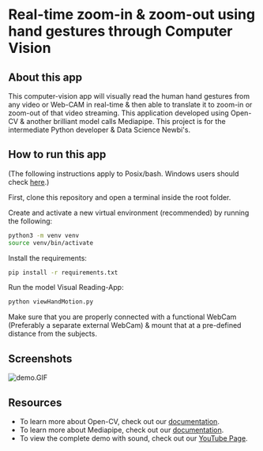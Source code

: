 # Real-time zoom-in & zoom-out using hand gestures through Computer Vision

## About this app

This computer-vision app will visually read the human hand gestures from any video or Web-CAM in real-time & then able to translate it to zoom-in or zoom-out of that video streaming. This application developed using Open-CV & another brilliant model calls Mediapipe. This project is for the intermediate Python developer & Data Science Newbi's.


## How to run this app

(The following instructions apply to Posix/bash. Windows users should check
[here](https://docs.python.org/3/library/venv.html).)

First, clone this repository and open a terminal inside the root folder.

Create and activate a new virtual environment (recommended) by running
the following:

```bash
python3 -m venv venv
source venv/bin/activate
```

Install the requirements:

```bash
pip install -r requirements.txt
```

Run the model Visual Reading-App:

```bash
python viewHandMotion.py
```

Make sure that you are properly connected with a functional WebCam (Preferably a separate external WebCam) & mount that at a pre-defined distance from the subjects.

## Screenshots

![demo.GIF](demo.GIF)

## Resources

- To learn more about Open-CV, check out our [documentation](https://opencv.org/opencv-free-course/).
- To learn more about Mediapipe, check out our [documentation](https://pypi.org/project/mediapipe/).
- To view the complete demo with sound, check out our [YouTube Page](https://youtu.be/HpAtddSGUNE).
